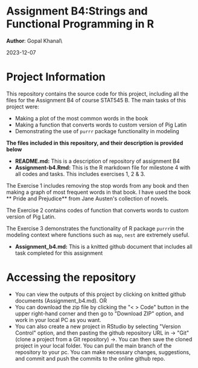 #  Assignment B4:Strings and Functional Programming in R 

**Author**: Gopal Khanal\

 2023-12-07

# Project Information
This repository contains the source code for this project, including all the files for the Assignment B4 of course STAT545 B. The main tasks of this project were:
-   Making a plot of the most common words in the book
-   Making a function that converts words to custom version of Pig Latin
-   Demonstrating the use of `purrr` package functionality in modeling


**The files included in this repository, and their description is provided below** 

-   **README.md:** This is a description of repository of assignment B4
-   **Assignment-b4.Rmd:** This is the R markdown file for milestone 4 with all codes and tasks. This includes exercises 1, 2 & 3. 

The Exercise 1 includes removing the stop words from any book and then making a graph of most frequent words in that book. I have used the book ** Pride and Prejudice** from Jane Austen's collection of novels.

The Exercise 2 contains codes of function that converts words to custom version of Pig Latin. 

The Exercise 3  demonstrates the functionality of R package `purrr`in the modeling context where functions such as `map`, `nest` are extremely useful.


-   **Assignment_b4.md:** This is a knitted github document that includes all task completed for this assignment


# Accessing the repository
-   You can view the outputs of this project by clicking on  knitted github documents (Assignment_b4.md). OR
-   You can download the zip file by clicking the "\< \> Code" button in the upper right-hand corner and then go to "Download ZIP" option, and work in your local PC as you want.
-   You can also create a new project in RStudio by selecting "Version Control" option, and then pasting the github repository URL in -\> "Git" (clone a project from a Git repository) -\>. You can then save the cloned project in your local folder.  You can pull the main branch of the repository to your pc. You can make necessary changes, suggestions, and commit and push the commits to the online github repo.
  
